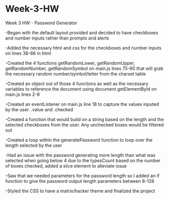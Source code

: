 # Week-3-HW
Week 3 HW - Password Generator

-Began with the default layout provided and decided to have checkboxes and number inputs rather than prompts and alerts

-Added the necessary html and css for the checkboxes and number inputs on lines 38-66 in html

-Created the 4 functions getRandomLower, getRandomUpper, getRandomNumber, getRandomSymbol on main.js lines 75-90 that will grab the necessary random number/symbol/letter from the charset table

-Created an object out of those 4 functions as well as the necessary variables to reference the document using document.getElementById on main.js lines 2-8

-Created an eventListener on main.js line 18 to capture the values inputed by the user. .value and .checked

-Created a function that would build on a string based on the length and the selected checkboxes from the user. Any unchecked boxes would be filtered out

-Created a loop within the generatePassword function to loop over the length selected by the user

-Had an issue with the password generating more length than what was selected when going below 4 due to the typesCount based on the number of boxes checked, added a slice element to alleviate issue

-Saw that we needed parameters for the password length so I added an if function to give the password output length parameters between 8-128

-Styled the CSS to have a matrix/hacker theme and finalized the project